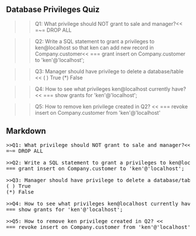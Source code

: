 
## Database Privileges Quiz

>>Q1: What privilege should NOT grant to sale and manager?<<
=~= DROP ALL

>>Q2: Write a SQL statement to grant a privileges to ken@localhost so that ken can add new record in Company.customer<<
=== grant insert on Company.customer to 'ken'@'localhost';

>>Q3: Manager should have privilege to delete a database/table <<
( ) True
(*) False

>>Q4: How to see what privileges ken@localhost currently have? <<
=== show grants for 'ken'@'localhost';

>>Q5: How to remove ken privilege created in Q2? <<
=== revoke insert on Company.customer from 'ken'@'localhost'

## Markdown

<pre>
>>Q1: What privilege should NOT grant to sale and manager?<<
=~= DROP ALL

>>Q2: Write a SQL statement to grant a privileges to ken@localhost so that ken can add new record in Company.customer<<
=== grant insert on Company.customer to 'ken'@'localhost';

>>Q3: Manager should have privilege to delete a database/table <<
( ) True
(*) False

>>Q4: How to see what privileges ken@localhost currently have? <<
=== show grants for 'ken'@'localhost';

>>Q5: How to remove ken privilege created in Q2? <<
=== revoke insert on Company.customer from 'ken'@'localhost'
</pre>
